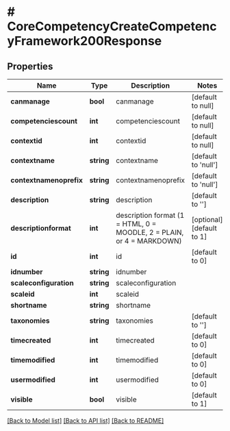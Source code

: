 # # CoreCompetencyCreateCompetencyFramework200Response

## Properties

Name | Type | Description | Notes
------------ | ------------- | ------------- | -------------
**canmanage** | **bool** | canmanage | [default to null]
**competenciescount** | **int** | competenciescount | [default to null]
**contextid** | **int** | contextid | [default to null]
**contextname** | **string** | contextname | [default to 'null']
**contextnamenoprefix** | **string** | contextnamenoprefix | [default to 'null']
**description** | **string** | description | [default to '']
**descriptionformat** | **int** | description format (1 &#x3D; HTML, 0 &#x3D; MOODLE, 2 &#x3D; PLAIN, or 4 &#x3D; MARKDOWN) | [optional] [default to 1]
**id** | **int** | id | [default to 0]
**idnumber** | **string** | idnumber |
**scaleconfiguration** | **string** | scaleconfiguration |
**scaleid** | **int** | scaleid |
**shortname** | **string** | shortname |
**taxonomies** | **string** | taxonomies | [default to '']
**timecreated** | **int** | timecreated | [default to 0]
**timemodified** | **int** | timemodified | [default to 0]
**usermodified** | **int** | usermodified | [default to 0]
**visible** | **bool** | visible | [default to 1]

[[Back to Model list]](../../README.md#models) [[Back to API list]](../../README.md#endpoints) [[Back to README]](../../README.md)
